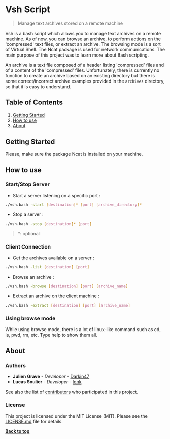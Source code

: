 # Vsh Script
> Manage text archives stored on a remote machine

Vsh is a bash script which allows you to manage text archives on a remote machine. As of now, you can browse an archive, to perform actions on the 'compressed' text files, or extract an archive. The browsing mode is a sort of Virtual Shell. The Ncat package is used for network communications. The main purpose of this project was to learn more about Bash scripting.

An archive is a text file composed of a header listing 'compressed' files and of a content of the 'compressed' files. Unfortunately, there is currently no function to create an archive based on an existing directory but there is some correct/incorrect archive examples provided in the `archives` directory, so that it is easy to understand.

## Table of Contents

1. [Getting Started](#getting-started)
1. [How to use](#how-to-use)
1. [About](#about)

## Getting Started

Please, make sure the package Ncat is installed on your machine.

## How to use

### Start/Stop Server

* Start a server listening on a specific port :
```sh
./vsh.bash -start [destination]* [port] [archive_directory]*
```

* Stop a server :
```sh
./vsh.bash -stop [destination]* [port]
```

> *: optional

### Client Connection

* Get the archives available on a server :
```sh
./vsh.bash -list [destination] [port]
```

* Browse an archive :
```sh
./vsh.bash -browse [destination] [port] [archive_name]
```

* Extract an archive on the client machine :
```sh
./vsh.bash -extract [destination] [port] [archive_name]
```

### Using browse mode

While using browse mode, there is a lot of linux-like command such as cd, ls, pwd, rm, etc.
Type help to show them all.

## About

### Authors

* **Julien Grave** - *Developer* - [Darkin47](https://github.com/darkin47)
* **Lucas Soulier** - *Developer* - [lonk](https://github.com/lonk)

See also the list of [contributors](https://github.com/Darkin47/Vsh-LO14-UTT/contributors) who participated in this project.

### License

This project is licensed under the MIT License (MIT). Please see the [LICENSE.md](https://github.com/Darkin47/LO14/blob/master/project/LICENSE) file for details.

**[Back to top](#table-of-contents)**
